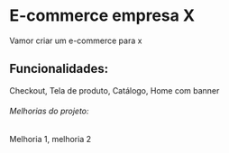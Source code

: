 # E-commerce empresa X

Vamor criar um e-commerce para x

## Funcionalidades:

Checkout, Tela de produto, Catálogo, Home com banner

###### Melhorias do projeto:

Melhoria 1, melhoria 2
